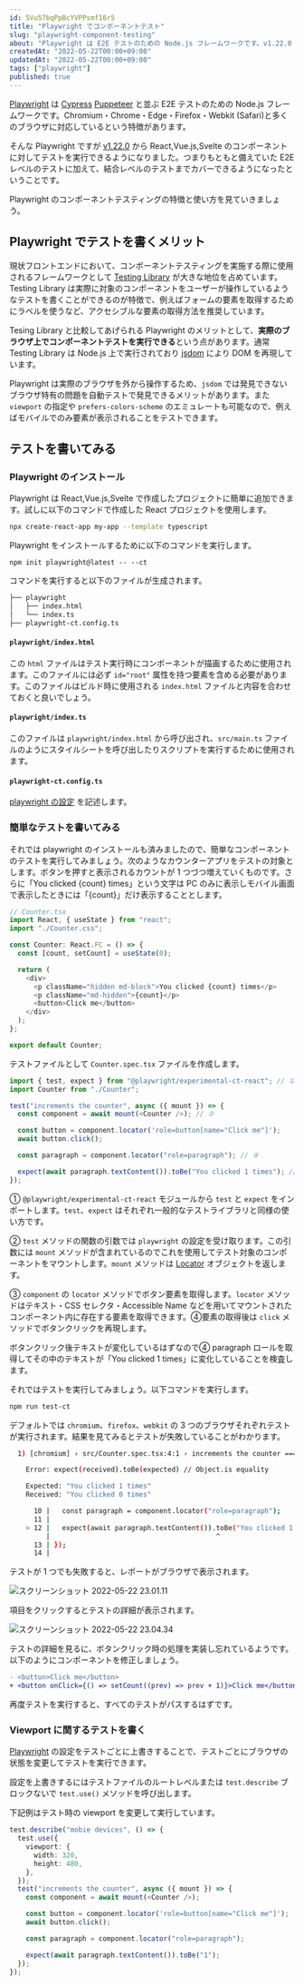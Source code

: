 ```yaml
---
id: 5Vu57bqPpBcYVPPsmf16r5
title: "Playwright でコンポーネントテスト"
slug: "playwright-component-testing"
about: "Playwright は E2E テストのための Node.js フレームワークです。v1.22.0 から React,Vue.js,Svelte のコンポーネントに対してテストを実行できるようになりました。つまりもともと備えていた E2E レベルのテストに加えて、結合レベルのテストまでカバーできるようになったということです。"
createdAt: "2022-05-22T00:00+09:00"
updatedAt: "2022-05-22T00:00+09:00"
tags: ["playwright"]
published: true
---
```

[Playwright](https://playwright.dev/) は [Cypress](https://www.cypress.io/) [Puppeteer](https://pptr.dev/) と並ぶ E2E テストのための Node.js フレームワークです。Chromium・Chrome・Edge・Firefox・Webkit (Safari)と多くのブラウザに対応しているという特徴があります。

そんな Playwright ですが [v1.22.0](https://github.com/microsoft/playwright/releases/tag/v1.22.0) から React,Vue.js,Svelte のコンポーネントに対してテストを実行できるようになりました。つまりもともと備えていた E2E レベルのテストに加えて、結合レベルのテストまでカバーできるようになったということです。

Playwright のコンポーネントテスティングの特徴と使い方を見ていきましょう。

## Playwright でテストを書くメリット

現状フロントエンドにおいて、コンポーネントテスティングを実施する際に使用されるフレームワークとして [Testing Library](https://testing-library.com/) が大きな地位を占めています。Testing Library は実際に対象のコンポーネントをユーザーが操作しているようなテストを書くことができるのが特徴で、例えばフォームの要素を取得するためにラベルを使うなど、アクセシブルな要素の取得方法を推奨しています。

Tesing Library と比較してあげられる Playwright のメリットとして、**実際のブラウザ上でコンポーネントテストを実行できる**という点があります。通常 Testing Library は Node.js 上で実行されており [jsdom](https://github.com/jsdom/jsdom) により DOM を再現しています。

Playwright は実際のブラウザを外から操作するため、`jsdom` では発見できないブラウザ特有の問題を自動テストで発見できるメリットがあります。また `viewport` の指定や `prefers-colors-scheme` のエミュレートも可能なので、例えばモバイルでのみ要素が表示されることをテストできます。

## テストを書いてみる

### Playwright のインストール

Playwright は React,Vue.js,Svelte で作成したプロジェクトに簡単に追加できます。試しに以下のコマンドで作成した React プロジェクトを使用します。

```sh
npx create-react-app my-app --template typescript
```

Playwright をインストールするために以下のコマンドを実行します。

```hsh
npm init playwright@latest -- --ct
```

コマンドを実行すると以下のファイルが生成されます。

```sh
├── playwright
│   ├── index.html
│   └── index.ts
├── playwright-ct.config.ts
```

#### `playwright/index.html`

この `html` ファイルはテスト実行時にコンポーネントが描画するために使用されます。このファイルには必ず `id="root"` 属性を持つ要素を含める必要があります。このファイルはビルド時に使用される `index.html` ファイルと内容を合わせておくと良いでしょう。

#### `playwright/index.ts`

このファイルは `playwright/index.html` から呼び出され、`src/main.ts` ファイルのようにスタイルシートを呼び出したりスクリプトを実行するために使用されます。

#### `playwright-ct.config.ts`

[playwright の設定](https://playwright.dev/docs/test-configuration) を記述します。

### 簡単なテストを書いてみる

それでは playwright のインストールも済みましたので、簡単なコンポーネントのテストを実行してみましょう。次のようなカウンターアプリをテストの対象とします。ボタンを押すと表示されるカウントが 1 つづつ増えていくものです。さらに「You clicked {count} times」という文字は PC のみに表示しモバイル画面で表示したときには「{count}」だけ表示することとします。

```ts
// Counter.tsx
import React, { useState } from "react";
import "./Counter.css";

const Counter: React.FC = () => {
  const [count, setCount] = useState(0);

  return (
    <div>
      <p className="hidden md-block">You clicked {count} times</p>
      <p className="md-hidden">{count}</p>
      <button>Click me</button>
    </div>
  );
};

export default Counter;
```

テストファイルとして `Counter.spec.tsx` ファイルを作成します。

```ts
import { test, expect } from "@playwright/experimental-ct-react"; // ①
import Counter from "./Counter";

test("increments the counter", async ({ mount }) => {
  const component = await mount(<Counter />); // ②

  const button = component.locator('role=button[name="Click me"]');
  await button.click();

  const paragraph = component.locator("role=paragraph"); // ④

  expect(await paragraph.textContent()).toBe("You clicked 1 times"); // ⑤
});
```

① `@playwright/experimental-ct-react` モジュールから `test` と `expect` をインポートします。`test`、`expect` はそれぞれ一般的なテストライブラリと同様の使い方です。

② `test` メソッドの関数の引数では `playwright` の設定を受け取ります。この引数には `mount` メソッドが含まれているのでこれを使用してテスト対象のコンポーネントをマウントします。`mount` メソッドは [Locator](https://playwright.dev/docs/locators) オブジェクトを返します。

③ `component` の `locator` メソッドでボタン要素を取得します。`locator` メソッドはテキスト・CSS セレクタ・Accessible Name などを用いてマウントされたコンポーネント内に存在する要素を取得できます。④要素の取得後は `click` メソッドでボタンクリックを再現します。

ボタンクリック後テキストが変化しているはずなので④ paragraph ロールを取得してその中のテキストが「You clicked 1 times」に変化していることを検査します。

それではテストを実行してみましょう。以下コマンドを実行します。

```sh
npm run test-ct
```

デフォルトでは `chromium`、`firefox`、`webkit` の 3 つのブラウザそれぞれテストが実行されます。結果を見てみるとテストが失敗していることがわかります。

```sh
  1) [chromium] › src/Counter.spec.tsx:4:1 › increments the counter ================================

    Error: expect(received).toBe(expected) // Object.is equality

    Expected: "You clicked 1 times"
    Received: "You clicked 0 times"

      10 |   const paragraph = component.locator("role=paragraph");
      11 |
    > 12 |   expect(await paragraph.textContent()).toBe("You clicked 1 times");
         |                                         ^
      13 | });
      14 |
```

テストが 1 つでも失敗すると、レポートがブラウザで表示されます。

![スクリーンショット 2022-05-22 23.01.11](//images.ctfassets.net/in6v9lxmm5c8/4cS8CXGWktxul0R7bY2SSc/c56358603c9475f7ca7262d59aff1520/____________________________2022-05-22_23.01.11.png)

項目をクリックするとテストの詳細が表示されます。

![スクリーンショット 2022-05-22 23.04.34](//images.ctfassets.net/in6v9lxmm5c8/61ikLOeMroVlrHG1IR5N27/bd32dcee9f2e749249efe1820bea7a6e/____________________________2022-05-22_23.04.34.png)

テストの詳細を見るに、ボタンクリック時の処理を実装し忘れているようです。以下のようにコンポーネントを修正しましょう。

```diff
- <button>Click me</button>
+ <button onClick={() => setCount((prev) => prev + 1)}>Click me</button>
```

再度テストを実行すると、すべてのテストがパスするはずです。

### Viewport に関するテストを書く

[Playwright](https://playwright.dev/docs/test-configuration) の設定をテストごとに上書きすることで、テストごとにブラウザの状態を変更してテストを実行できます。

設定を上書きするにはテストファイルのルートレベルまたは `test.describe` ブロックないで `test.use()` メソッドを呼び出します。

下記例はテスト時の viewport を変更して実行しています。

```ts
test.describe("mobie devices", () => {
  test.use({
    viewport: {
      width: 320,
      height: 480,
    },
  });
  test("increments the counter", async ({ mount }) => {
    const component = await mount(<Counter />);

    const button = component.locator('role=button[name="Click me"]');
    await button.click();

    const paragraph = component.locator("role=paragraph");

    expect(await paragraph.textContent()).toBe("1");
  });
});
```

